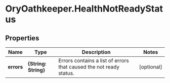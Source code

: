 # OryOathkeeper.HealthNotReadyStatus

## Properties

| Name       | Type                 | Description                                                        | Notes      |
| ---------- | -------------------- | ------------------------------------------------------------------ | ---------- |
| **errors** | **{String: String}** | Errors contains a list of errors that caused the not ready status. | [optional] |
